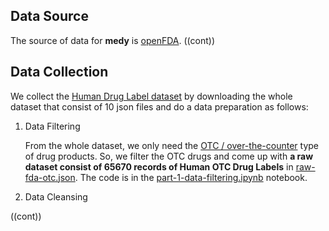 ## Data Source 

The source of data for **medy** is [openFDA](https://open.fda.gov/). ((cont))

## Data Collection 

We collect the [Human Drug Label dataset](https://open.fda.gov/data/downloads/) by downloading the whole dataset that consist of 10 json files and do a data preparation as follows: 

1. Data Filtering

   From the whole dataset, we only need the [OTC / over-the-counter](https://www.fda.gov/drugs/information-consumers-and-patients-drugs/otc-drug-facts-label) type of drug products. So, we filter the OTC drugs and come up with **a raw dataset consist of 65670 records of Human OTC Drug Labels** in [raw-fda-otc.json](https://drive.google.com/drive/folders/1NuOK6hWEDek11kFARszu9K9O8icySx_I?usp=sharing). The code is in the [part-1-data-filtering.ipynb](https://github.com/cahyaasrini/bangkit-medy/blob/main/dataset/part-1-data-filtering.ipynb) notebook. 

2. Data Cleansing 
  
  ((cont))
